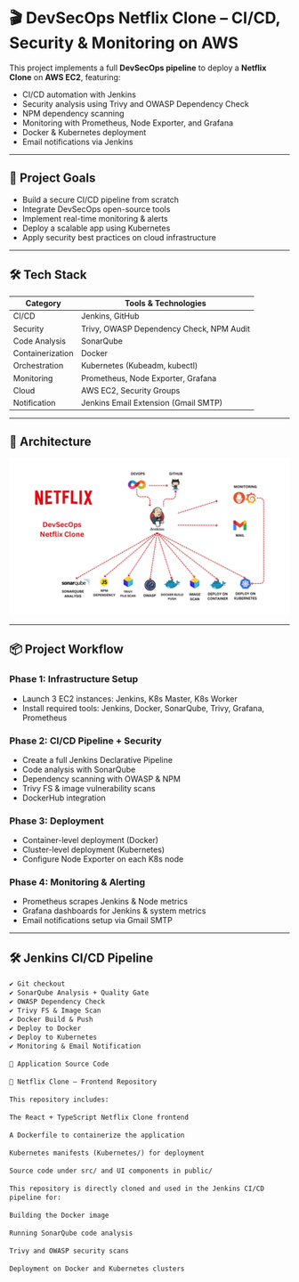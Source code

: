 # 🎬 DevSecOps Netflix Clone – CI/CD, Security & Monitoring on AWS

This project implements a full **DevSecOps pipeline** to deploy a **Netflix Clone** on **AWS EC2**, featuring:
- CI/CD automation with Jenkins
- Security analysis using Trivy and OWASP Dependency Check
- NPM dependency scanning
- Monitoring with Prometheus, Node Exporter, and Grafana
- Docker & Kubernetes deployment
- Email notifications via Jenkins

---

## 🚀 Project Goals

- Build a secure CI/CD pipeline from scratch
- Integrate DevSecOps open-source tools
- Implement real-time monitoring & alerts
- Deploy a scalable app using Kubernetes
- Apply security best practices on cloud infrastructure

---

## 🛠️ Tech Stack

| Category         | Tools & Technologies                              |
|------------------|----------------------------------------------------|
| CI/CD            | Jenkins, GitHub                                    |
| Security         | Trivy, OWASP Dependency Check, NPM Audit           |
| Code Analysis    | SonarQube                                          |
| Containerization | Docker                                             |
| Orchestration    | Kubernetes (Kubeadm, kubectl)                      |
| Monitoring       | Prometheus, Node Exporter, Grafana                 |
| Cloud            | AWS EC2, Security Groups                           |
| Notification     | Jenkins Email Extension (Gmail SMTP)              |

---

## 🧱 Architecture

![Netflix DevSecOps Architecture](./screenshots/netflix_devsecops_architecture.png)


---

## 📦 Project Workflow

### Phase 1: Infrastructure Setup
- Launch 3 EC2 instances: Jenkins, K8s Master, K8s Worker
- Install required tools: Jenkins, Docker, SonarQube, Trivy, Grafana, Prometheus

### Phase 2: CI/CD Pipeline + Security
- Create a full Jenkins Declarative Pipeline
- Code analysis with SonarQube
- Dependency scanning with OWASP & NPM
- Trivy FS & image vulnerability scans
- DockerHub integration

### Phase 3: Deployment
- Container-level deployment (Docker)
- Cluster-level deployment (Kubernetes)
- Configure Node Exporter on each K8s node

### Phase 4: Monitoring & Alerting
- Prometheus scrapes Jenkins & Node metrics
- Grafana dashboards for Jenkins & system metrics
- Email notifications setup via Gmail SMTP

---

## 🛠 Jenkins CI/CD Pipeline

```plaintext
✔ Git checkout
✔ SonarQube Analysis + Quality Gate
✔ OWASP Dependency Check
✔ Trivy FS & Image Scan
✔ Docker Build & Push
✔ Deploy to Docker
✔ Deploy to Kubernetes
✔ Monitoring & Email Notification

📁 Application Source Code

🔗 Netflix Clone – Frontend Repository

This repository includes:

The React + TypeScript Netflix Clone frontend

A Dockerfile to containerize the application

Kubernetes manifests (Kubernetes/) for deployment

Source code under src/ and UI components in public/

This repository is directly cloned and used in the Jenkins CI/CD pipeline for:

Building the Docker image

Running SonarQube code analysis

Trivy and OWASP security scans

Deployment on Docker and Kubernetes clusters
